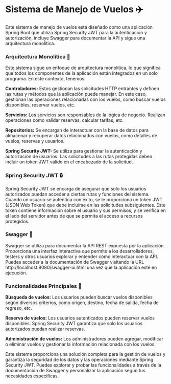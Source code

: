 <h1>Sistema de Manejo de Vuelos ✈️</h1>
Este sistema de manejo de vuelos está diseñado como una aplicación Spring Boot que utiliza Spring Security JWT para la autenticación y autorización, incluye Swagger para documentar la API y sigue una arquitectura monolítica.

<h3>Arquitectura Monolítica 🏢</h3>
Este sistema sigue un enfoque de arquitectura monolítica, lo que significa que todos los componentes de la aplicación están integrados en un solo programa. En este contexto, tenemos:

<b>Controladores:</b> Estos gestionan las solicitudes HTTP entrantes y definen las rutas y métodos que la aplicación puede manejar. En este caso, gestionan las operaciones relacionadas con los vuelos, como buscar vuelos disponibles, reservar vuelos, etc.

<b>Servicios:</b> Los servicios son responsables de la lógica de negocio. Realizan operaciones como validar reservas, calcular tarifas, etc.

<b>Repositorios:</b> Se encargan de interactuar con la base de datos para almacenar y recuperar datos relacionados con vuelos, como detalles de vuelos, reservas y usuarios.

<b>Spring Security JWT:</b> Se utiliza para gestionar la autenticación y autorización de usuarios. Las solicitudes a las rutas protegidas deben incluir un token JWT válido en el encabezado de la solicitud.

<h3>Spring Security JWT 🔒</h3>
Spring Security JWT se encarga de asegurar que solo los usuarios autorizados puedan acceder a ciertas rutas y funciones del sistema. Cuando un usuario se autentica con éxito, se le proporciona un token JWT (JSON Web Token) que debe incluirse en las solicitudes subsiguientes. Este token contiene información sobre el usuario y sus permisos, y se verifica en el lado del servidor antes de que se permita el acceso a recursos protegidos.

<h3>Swagger 📝</h3>
Swagger se utiliza para documentar la API REST expuesta por la aplicación. Proporciona una interfaz interactiva que permite a los desarrolladores, testers y otros usuarios explorar y entender cómo interactuar con la API. Puedes acceder a la documentación de Swagger visitando la URL http://localhost:8080/swagger-ui.html una vez que la aplicación esté en ejecución.

<h3>Funcionalidades Principales 🧾</h3>
<b>Búsqueda de vuelos:</b> Los usuarios pueden buscar vuelos disponibles según diversos criterios, como origen, destino, fecha de salida, fecha de regreso, etc.

<b>Reserva de vuelos:</b> Los usuarios autenticados pueden reservar vuelos disponibles. Spring Security JWT garantiza que solo los usuarios autorizados puedan realizar reservas.

<b>Administración de vuelos:</b> Los administradores pueden agregar, modificar o eliminar vuelos y gestionar la información relacionada con los vuelos.

Este sistema proporciona una solución completa para la gestión de vuelos y garantiza la seguridad de los datos y las operaciones mediante Spring Security JWT. Puedes explorar y probar las funcionalidades a través de la documentación de Swagger y personalizar la aplicación según tus necesidades específicas.
